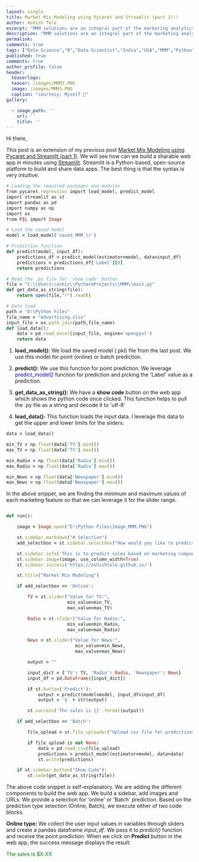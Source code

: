 ```yaml
---
layout: single
title: Market Mix Modeling using Pycaret and Streamlit (part 2)!!
author: Ashish Tele
excerpt: "MMM solutions are an integral part of the marketing analytics team. We need to develop, run, and deploy multiple models of MMM analysis. It makes expediting the market mix modeling important."
description: "MMM solutions are an integral part of the marketing analytics team. We need to develop, run, and deploy multiple models of MMM analysis. It makes expediting the market mix modeling important."
permalink:
comments: true
tags: ["Data Science","R","Data Scientist","India","USA","MMM","Python","Market Mix Modeling"]
published: true
comments: true
author_profile: false
header:
  teaserlogo:
  teaser: /images/MMM3.PNG
  image: /images/MMM3.PNG
  caption: "courtesy: Myself 😬"
gallery:

  - image_path: ''
    url: ''
    title: ''
---
```

Hi there,

This post is an extension of my previous post [Market Mix Modeling using Pycaret and Streamlit (part 1)](https://ashishtele.github.io/2020/12/Market_mix_modeling_pycaret.html). We will see how can we build a sharable web app in minutes using [Streamlit](https://www.streamlit.io/). Streamlit is a Python-based, open-source platform to build and share data apps. The best thing is that the syntax is very intuitive.

```ruby
# Loading the required packages and modules
from pycaret.regression import load_model, predict_model
import streamlit as st
import pandas as pd
import numpy as np
import os
from PIL import Image

# Load the saved model
model = load_model('saved_MMM_lr')

# Prediction function
def predict(model, input_df):
    predictions_df = predict_model(estimator=model, data=input_df)
    predictions = predictions_df['Label'][0]
    return predictions

# Read the .py file for 'show code' button
file = "C:\\Users\\ashis\\PycharmProjects\\MMM\\main.py"
def get_data_as_string(file):
    return open(file,"r").read()

# Data load
path = "D:\Python Files"
file_name = "Advertising.xlsx"
input_file = os.path.join(path,file_name)
def load_data():
    data = pd.read_excel(input_file, engine='openpyxl')
    return data

```

1. **load_model():** We load the saved model (.pkl) file from the last post. We use this model for point (online) or batch prediction. 

2. **predict():** We use this function for point prediction. We leverage <span style="color:blue"> predict_model() </span> function for prediction and picking the 'Label' value as a prediction.

3. **get_data_as_string():** We have a **show code** button on the web app which shows the python code once clicked. This function helps to pull the .py file as a string and decode it to 'utf-8'

4. **load_data():** This function loads the input data. I leverage this data to get the upper and lower limits for the sliders. 

```ruby
data = load_data()

min_TV = np.float(data['TV'].min())
max_TV = np.float(data['TV'].max())

min_Radio = np.float(data['Radio'].min())
max_Radio = np.float(data['Radio'].max())

min_News = np.float(data['Newspaper'].min())
max_News = np.float(data['Newspaper'].max())
```
In the above snippet, we are finding the minimum and maximum values of each marketing feature so that we can leverage it for the slider range.

```ruby

def run():

    image = Image.open("D:\Python Files\Image_MMM.PNG")

    st.sidebar.markdown("# Selection")
    add_selectbox = st.sidebar.selectbox("How would you like to predict?", ("Online","Batch"))

    st.sidebar.info('This is to predict sales based on marketing components.')
    st.sidebar.image(image, use_column_width=True)
    st.sidebar.success('https://ashishtele.github.io/')

    st.title("Market Mix Modeling")

    if add_selectbox == 'Online':

        TV = st.slider("Value for TV:",
                       min_value=min_TV,
                       max_value=max_TV)

        Radio = st.slider("Value for Radio:",
                       min_value=min_Radio,
                       max_value=max_Radio)

        News = st.slider("Value for News:",
                          min_value=min_News,
                          max_value=max_News)

        output = ""

        input_dict = {'TV': TV, 'Radio': Radio, 'Newspaper': News}
        input_df = pd.DataFrame([input_dict])

        if st.button('Predict'):
            output = predict(model=model, input_df=input_df)
            output = '$' + str(output)

        st.success('The sales is {}'.format(output))

    if add_selectbox == 'Batch':

        file_upload = st.file_uploader("Upload csv file for predictions", type = ["csv"])

        if file_upload is not None:
            data = pd.read_csv(file_upload)
            predictions = predict_model(estimator=model, data=data)
            st.write(predictions)

    if st.sidebar.button("Show Code"):
        st.code(get_data_as_string(file))
 ```
 
 The above code snippet is self-explanatory. We are adding the different components to build the web app. We build a sidebar, add images and URLs. We provide a selection for 'online' or 'Batch' prediction. Based on the prediction type selection (Online, Batch), we execute either of two code blocks. 

**Online type:** We collect the user input values in variables through sliders and create a pandas dataframe *input_df*. We pass it to *predict()* function and receive the point prediction. When we click on **Predict** button in the web app, the success message displays the result:

<span style="color:green"> The sales is $X.XX </span>
